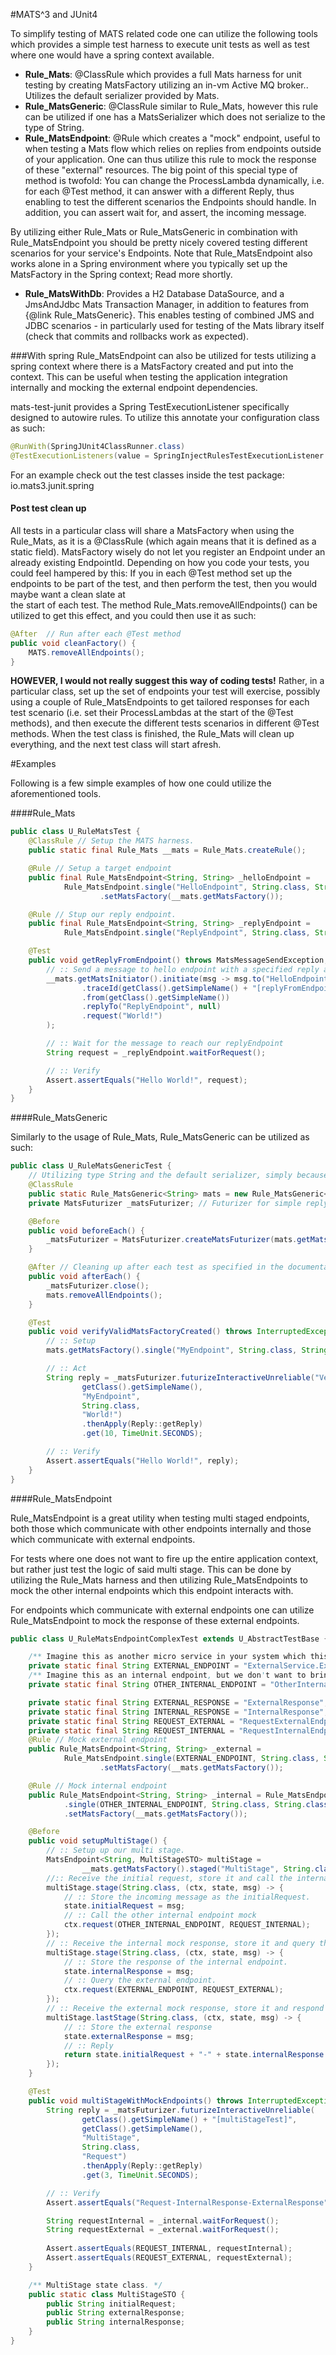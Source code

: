 #MATS^3 and JUnit4

To simplify testing of MATS related code one can utilize the following tools which provides a simple test harness to
execute unit tests as well as test where one would have a spring context available. 

* **Rule_Mats**: @ClassRule which provides a full Mats harness for unit testing by creating MatsFactory utilizing an
in-vm Active MQ broker.. Utilizes the default serializer provided by Mats.
* **Rule_MatsGeneric**: @ClassRule similar to Rule_Mats, however this rule can be utilized if one has a MatsSerializer
which does not serialize to the type of String.
* **Rule_MatsEndpoint**: @Rule which creates a "mock" endpoint, useful to when testing a Mats flow which relies on
replies from endpoints outside of your application. One can thus utilize this rule to mock the response of these 
"external" resources. The big point of this special type of method is twofold: You can change the ProcessLambda
dynamically, i.e. for each @Test method, it can answer with a different Reply, thus enabling to test the different
scenarios the Endpoints should handle. In addition, you can assert wait for, and assert, the incoming message.

By utilizing either Rule_Mats or Rule_MatsGeneric in combination with Rule_MatsEndpoint you should be pretty nicely
covered testing different scenarios for your service's Endpoints. Note that Rule_MatsEndpoint also works alone in
a Spring environment where you typically set up the MatsFactory in the Spring context; Read more shortly.

* **Rule_MatsWithDb**: Provides a H2 Database DataSource, and a JmsAndJdbc Mats Transaction Manager, in addition to
features from {@link Rule_MatsGeneric}. This enables testing of combined JMS and JDBC scenarios - in particularly
used for testing of the Mats library itself (check that commits and rollbacks work as expected).

###With spring
Rule_MatsEndpoint can also be utilized for tests utilizing a spring context where there is a MatsFactory created and put
into the context. This can be useful when testing the application integration internally and mocking the external 
endpoint dependencies.

mats-test-junit provides a Spring TestExecutionListener specifically designed to autowire rules. To utilize this
annotate your configuration class as such:
```java
@RunWith(SpringJUnit4ClassRunner.class)
@TestExecutionListeners(value = SpringInjectRulesTestExecutionListener.class, mergeMode = MergeMode.MERGE_WITH_DEFAULTS);
```
For an example check out the test classes inside the test package: io.mats3.junit.spring

#### Post test clean up
All tests in a particular class will share a MatsFactory when using the Rule_Mats, as it is a @ClassRule (which again
means that it is defined as a static field). MatsFactory wisely do not let you register an Endpoint under an already
existing EndpointId. Depending on how you code your tests, you could feel hampered by this: If you in each @Test method
set up the endpoints to be part of the test, and then perform the test, then you would maybe want a clean slate at  
the start of each test. The method Rule_Mats.removeAllEndpoints() can be utilized to get this effect, and you could then
use it as such:


```java
@After  // Run after each @Test method
public void cleanFactory() {
    MATS.removeAllEndpoints();
}
```

**HOWEVER, I would not really suggest this way of coding tests!** Rather, in a particular class, set up the set of
endpoints your test will exercise, possibly using a couple of Rule_MatsEndpoints to get tailored responses for
each test scenario (i.e. set their ProcessLambdas at the start of the @Test methods), and then execute the different
tests scenarios in different @Test methods. When the test class is finished, the Rule_Mats will clean up everything,
and the next test class will start afresh.

#Examples

Following is a few simple examples of how one could utilize the aforementioned tools.

####Rule_Mats

```java
public class U_RuleMatsTest {
    @ClassRule // Setup the MATS harness.
    public static final Rule_Mats __mats = Rule_Mats.createRule();

    @Rule // Setup a target endpoint
    public final Rule_MatsEndpoint<String, String> _helloEndpoint =
            Rule_MatsEndpoint.single("HelloEndpoint", String.class, String.class, (ctx, msg) -> "Hello " + msg)
                    .setMatsFactory(__mats.getMatsFactory());

    @Rule // Stup our reply endpoint.
    public final Rule_MatsEndpoint<String, String> _replyEndpoint =
            Rule_MatsEndpoint.single("ReplyEndpoint", String.class, String.class).setMatsFactory(__mats.getMatsFactory());

    @Test
    public void getReplyFromEndpoint() throws MatsMessageSendException, MatsBackendException {
        // :: Send a message to hello endpoint with a specified reply as the specified reply endpoint.
        __mats.getMatsInitiator().initiate(msg -> msg.to("HelloEndpoint")
                .traceId(getClass().getSimpleName() + "[replyFromEndpointTest]")
                .from(getClass().getSimpleName())
                .replyTo("ReplyEndpoint", null)
                .request("World!")
        );

        // :: Wait for the message to reach our replyEndpoint
        String request = _replyEndpoint.waitForRequest();

        // :: Verify
        Assert.assertEquals("Hello World!", request);
    }
}
```

####Rule_MatsGeneric

Similarly to the usage of Rule_Mats, Rule_MatsGeneric can be utilized as such:
```java
public class U_RuleMatsGenericTest {
    // Utilizing type String and the default serializer, simply because I did not have another serializer implemented.
    @ClassRule
    public static Rule_MatsGeneric<String> mats = new Rule_MatsGeneric<>(MatsSerializerJson.create());
    private MatsFuturizer _matsFuturizer; // Futurizer for simple reply/request.

    @Before
    public void beforeEach() {
        _matsFuturizer = MatsFuturizer.createMatsFuturizer(mats.getMatsFactory(), this.getClass().getSimpleName());
    }

    @After // Cleaning up after each test as specified in the documentation above!
    public void afterEach() {
        _matsFuturizer.close();
        mats.removeAllEndpoints();
    }

    @Test
    public void verifyValidMatsFactoryCreated() throws InterruptedException, ExecutionException, TimeoutException {
        // :: Setup
        mats.getMatsFactory().single("MyEndpoint", String.class, String.class, (ctx, msg) -> "Hello " + msg);

        // :: Act
        String reply = _matsFuturizer.futurizeInteractiveUnreliable("VerifyValidMatsFactory",
                getClass().getSimpleName(),
                "MyEndpoint",
                String.class,
                "World!")
                .thenApply(Reply::getReply)
                .get(10, TimeUnit.SECONDS);

        // :: Verify
        Assert.assertEquals("Hello World!", reply);
    }
}
```

####Rule_MatsEndpoint

Rule_MatsEndpoint is a great utility when testing multi staged endpoints, both those which communicate with other
endpoints internally and those which communicate with external endpoints.

For tests where one does not want to fire up the entire application context, but rather just test the
logic of said multi stage. This can be done by utilizing the Rule_Mats harness and then utilizing Rule_MatsEndpoints
to mock the other internal endpoints which this endpoint interacts with.

For endpoints which communicate with external endpoints one can utilize Rule_MatsEndpoint to mock the response of these
external endpoints. 

```java
public class U_RuleMatsEndpointComplexTest extends U_AbstractTestBase {

    /** Imagine this as another micro service in your system which this multistage communicates with. */
    private static final String EXTERNAL_ENDPOINT = "ExternalService.ExternalHello";
    /** Imagine this as an internal endpoint, but we don't want to bring up the class which contains it. */
    private static final String OTHER_INTERNAL_ENDPOINT = "OtherInternal.OtherHello";

    private static final String EXTERNAL_RESPONSE = "ExternalResponse";
    private static final String INTERNAL_RESPONSE = "InternalResponse";
    private static final String REQUEST_EXTERNAL = "RequestExternalEndpoint";
    private static final String REQUEST_INTERNAL = "RequestInternalEndpoint";
    @Rule // Mock external endpoint
    public Rule_MatsEndpoint<String, String> _external =
            Rule_MatsEndpoint.single(EXTERNAL_ENDPOINT, String.class, String.class, (ctx, msg) -> EXTERNAL_RESPONSE)
                    .setMatsFactory(__mats.getMatsFactory());

    @Rule // Mock internal endpoint
    public Rule_MatsEndpoint<String, String> _internal = Rule_MatsEndpoint
            .single(OTHER_INTERNAL_ENDPOINT, String.class, String.class, (ctx, msg) -> INTERNAL_RESPONSE)
            .setMatsFactory(__mats.getMatsFactory());

    @Before
    public void setupMultiStage() {
        // :: Setup up our multi stage.
        MatsEndpoint<String, MultiStageSTO> multiStage =
                __mats.getMatsFactory().staged("MultiStage", String.class, MultiStageSTO.class);
        //:: Receive the initial request, store it and call the internal mock.
        multiStage.stage(String.class, (ctx, state, msg) -> {
            // :: Store the incoming message as the initialRequest.
            state.initialRequest = msg;
            // :: Call the other internal endpoint mock
            ctx.request(OTHER_INTERNAL_ENDPOINT, REQUEST_INTERNAL);
        });
        // :: Receive the internal mock response, store it and query the external mock endpoint.
        multiStage.stage(String.class, (ctx, state, msg) -> {
            // :: Store the response of the internal endpoint.
            state.internalResponse = msg;
            // :: Query the external endpoint.
            ctx.request(EXTERNAL_ENDPOINT, REQUEST_EXTERNAL);
        });
        // :: Receive the external mock response, store it and respond to the initial request.
        multiStage.lastStage(String.class, (ctx, state, msg) -> {
            // :: Store the external response
            state.externalResponse = msg;
            // :: Reply
            return state.initialRequest + "-" + state.internalResponse + "-" + msg;
        });
    }

    @Test
    public void multiStageWithMockEndpoints() throws InterruptedException, ExecutionException, TimeoutException {
        String reply = _matsFuturizer.futurizeInteractiveUnreliable(
                getClass().getSimpleName() + "[multiStageTest]",
                getClass().getSimpleName(),
                "MultiStage",
                String.class,
                "Request")
                .thenApply(Reply::getReply)
                .get(3, TimeUnit.SECONDS);

        // :: Verify
        Assert.assertEquals("Request-InternalResponse-ExternalResponse", reply);

        String requestInternal = _internal.waitForRequest();
        String requestExternal = _external.waitForRequest();
        
        Assert.assertEquals(REQUEST_INTERNAL, requestInternal);
        Assert.assertEquals(REQUEST_EXTERNAL, requestExternal);
    }

    /** MultiStage state class. */
    public static class MultiStageSTO {
        public String initialRequest;
        public String externalResponse;
        public String internalResponse;
    }
}
```

